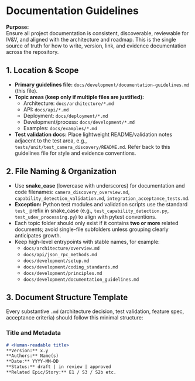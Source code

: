 # Documentation Guidelines

**Purpose:**  
Ensure all project documentation is consistent, discoverable, reviewable for IV&V, and aligned with the architecture and roadmap. This is the single source of truth for how to write, version, link, and evidence documentation across the repository.

## 1. Location & Scope
- **Primary guidelines file:** `docs/development/documentation-guidelines.md` (this file).  
- **Topic areas (keep only if multiple files are justified):**  
  - Architecture: `docs/architecture/*.md`  
  - API: `docs/api/*.md`  
  - Deployment: `docs/deployment/*.md`  
  - Development/process: `docs/development/*.md`  
  - Examples: `docs/examples/*.md`  
- **Test validation docs:** Place lightweight README/validation notes adjacent to the test area, e.g., `tests/unit/test_camera_discovery/README.md`. Refer back to this guidelines file for style and evidence conventions.

## 2. File Naming & Organization
- Use **snake_case** (lowercase with underscores) for documentation and code filenames: `camera_discovery_overview.md`, `capability_detection_validation.md`, `integration_acceptance_tests.md`.  
- **Exception:** Python test modules and validation scripts use the standard `test_` prefix in snake_case (e.g., `test_capability_detection.py`, `test_udev_processing.py`) to align with pytest conventions.  
- Each topic folder should only exist if it contains **two or more** related documents; avoid single-file subfolders unless grouping clearly anticipates growth.  
- Keep high-level entrypoints with stable names, for example:
  - `docs/architecture/overview.md`
  - `docs/api/json_rpc_methods.md`
  - `docs/development/setup.md`
  - `docs/development/coding_standards.md`
  - `docs/development/principles.md`
  - `docs/development/documentation_guidelines.md`


## 3. Document Structure Template
Every substantive `.md` (architecture decision, test validation, feature spec, acceptance criteria) should follow this minimal structure:

### Title and Metadata
```markdown
# <Human-readable title>
**Version:** x.y  
**Authors:** Name(s)  
**Date:** YYYY-MM-DD  
**Status:** draft | in review | approved  
**Related Epic/Story:** E1 / S3 / S2b etc.
